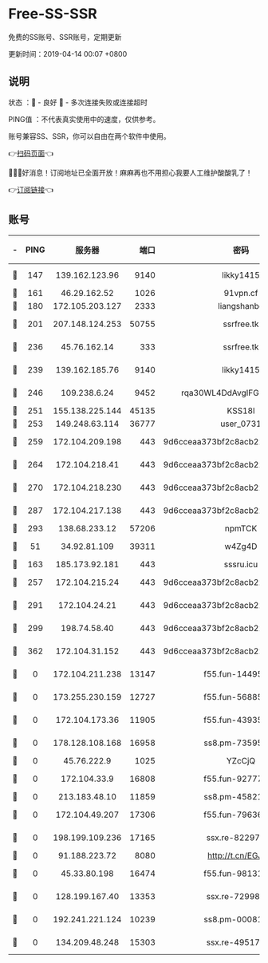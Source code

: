 # Free-SS-SSR

免费的SS账号、SSR账号，定期更新

更新时间：2019-04-14 00:07 +0800

## 说明

状态     ：🙂 - 良好 🙁 - 多次连接失败或连接超时

PING值   ：不代表真实使用中的速度，仅供参考。

账号兼容SS、SSR，你可以自由在两个软件中使用。

👉[扫码页面](https://liesauer.github.io/Free-SS-SSR/)👈

🎉🎉🎉好消息！订阅地址已全面开放！麻麻再也不用担心我要人工维护酸酸乳了！

👉[订阅链接](https://www.liesauer.net/yogurt/subscribe?ACCESS_TOKEN=DAYxR3mMaZAsaqUb)👈

## 账号

|-|PING|服务器|端口|密码|加密方式|区域|
|:----:|:----:|:-----:|-----:|:----:|:----:|:----:|
|🙂|147|139.162.123.96|9140|likky1415|aes-256-cfb|JP|
|🙂|161|46.29.162.52|1026|91vpn.cf|rc4-md5|RU|
|🙂|180|172.105.203.127|2333|liangshanbo|chacha20|JP|
|🙂|201|207.148.124.253|50755|ssrfree.tk|aes-256-cfb|SG|
|🙂|236|45.76.162.14|333|ssrfree.tk|aes-256-cfb|SG|
|🙂|239|139.162.185.76|9140|likky1415|aes-256-cfb|DE|
|🙂|246|109.238.6.24|9452|rqa30WL4DdAvgIFG6Fs3znzTa|aes-256-cfb|FR|
|🙂|251|155.138.225.144|45135|KSS18l|rc4-md5|US|
|🙂|253|149.248.63.114|36777|user_0731|chacha20|CA|
|🙂|259|172.104.209.198|443|9d6cceaa373bf2c8acb22e60b6a58be6|aes-256-cfb|US|
|🙂|264|172.104.218.41|443|9d6cceaa373bf2c8acb22e60b6a58be6|aes-256-cfb|US|
|🙂|270|172.104.218.230|443|9d6cceaa373bf2c8acb22e60b6a58be6|aes-256-cfb|US|
|🙂|287|172.104.217.138|443|9d6cceaa373bf2c8acb22e60b6a58be6|aes-256-cfb|US|
|🙂|293|138.68.233.12|57206|npmTCK|rc4-md5|US|
|🙂|51|34.92.81.109|39311|w4Zg4D|chacha20-ietf|US|
|🙂|163|185.173.92.181|443|sssru.icu|rc4-md5|RU|
|🙂|257|172.104.215.24|443|9d6cceaa373bf2c8acb22e60b6a58be6|aes-256-cfb|US|
|🙂|291|172.104.24.21|443|9d6cceaa373bf2c8acb22e60b6a58be6|aes-256-cfb|US|
|🙂|299|198.74.58.40|443|9d6cceaa373bf2c8acb22e60b6a58be6|aes-256-cfb|US|
|🙁|362|172.104.31.152|443|9d6cceaa373bf2c8acb22e60b6a58be6|aes-256-cfb|US|
|🙁|0|172.104.211.238|13147|f55.fun-14495508|aes-256-cfb|US|
|🙁|0|173.255.230.159|12727|f55.fun-56885144|aes-256-cfb|US|
|🙁|0|172.104.173.36|11905|f55.fun-43935884|aes-256-cfb|SG|
|🙁|0|178.128.108.168|16958|ss8.pm-73595978|aes-256-cfb|SG|
|🙁|0|45.76.222.9|1025|YZcCjQ|rc4-md5|JP|
|🙁|0|172.104.33.9|16808|f55.fun-92777414|aes-256-cfb|SG|
|🙁|0|213.183.48.10|11859|ss8.pm-45821557|rc4-md5|RU|
|🙁|0|172.104.49.207|17306|f55.fun-79636698|aes-256-cfb|SG|
|🙁|0|198.199.109.236|17165|ssx.re-82297982|aes-256-cfb|US|
|🙁|0|91.188.223.72|8080|http://t.cn/EGJIyrl|rc4-md5|RU|
|🙁|0|45.33.80.198|16474|f55.fun-98131400|aes-256-cfb|US|
|🙁|0|128.199.167.40|13353|ssx.re-72998552|aes-256-cfb|SG|
|🙁|0|192.241.221.124|10239|ss8.pm-00081236|aes-256-cfb|US|
|🙁|0|134.209.48.248|15303|ssx.re-49517818|aes-256-cfb|US|
